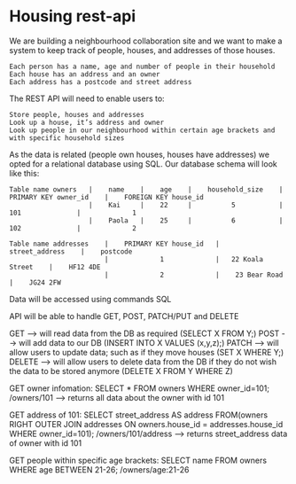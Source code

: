 # Housing rest-api

We are building a neighbourhood collaboration site and we want to make a system to keep track of people, houses, and addresses of those houses.

    Each person has a name, age and number of people in their household
    Each house has an address and an owner
    Each address has a postcode and street address

The REST API will need to enable users to:

    Store people, houses and addresses
    Look up a house, it’s address and owner
    Look up people in our neighbourhood within certain age brackets and with specific household sizes

As the data is related (people own houses, houses have addresses) we opted for a relational database using SQL.
Our database schema will look like this:

    Table name owners   |    name    |    age    |    household_size    |   PRIMARY KEY owner_id    |    FOREIGN KEY house_id 
                        |    Kai     |    22     |          5           |          101              |             1
                        |    Paola   |    25     |          6           |          102              |             2

    Table name addresses    |    PRIMARY KEY house_id   |    street_address    |    postcode  
                            |             1             |   22 Koala Street    |    HF12 4DE       
                            |             2             |    23 Bear Road      |    JG24 2FW      

Data will be accessed using commands SQL 

API will be able to handle GET, POST, PATCH/PUT and DELETE

GET --> will read data from the DB as required (SELECT X FROM Y;)
POST --> will add data to our DB (INSERT INTO X VALUES (x,y,z);)
PATCH --> will allow users to update data; such as if they move houses (SET X WHERE Y;)
DELETE --> will allow users to delete data from the DB if they do not wish the data to be stored anymore (DELETE X FROM Y WHERE Z)

GET owner infomation: 
    SELECT * FROM owners WHERE owner_id=101;
/owners/101 --> returns all data about the owner with id 101

GET address of 101: 
    SELECT street_address AS address FROM(owners RIGHT OUTER JOIN addresses ON owners.house_id = addresses.house_id WHERE owner_id=101);
/owners/101/address --> returns street_address data of owner with id 101

GET people within specific age brackets:
    SELECT name FROM owners WHERE age BETWEEN 21-26;
/owners/age:21-26